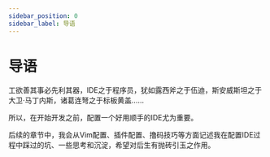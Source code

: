 ```yaml
---
sidebar_position: 0
sidebar_label: 导语
---
```


# 导语

工欲善其事必先利其器，IDE之于程序员，犹如露西斧之于伍迪，斯安威斯坦之于大卫·马丁内斯，诸葛连弩之于标板黄盖……

所以，在开始开发之前，配置一个好用顺手的IDE尤为重要。

后续的章节中，我会从Vim配置、插件配置、撸码技巧等方面记述我在配置IDE过程中踩过的坑、一些思考和沉淀，希望对后生有抛砖引玉之作用。

